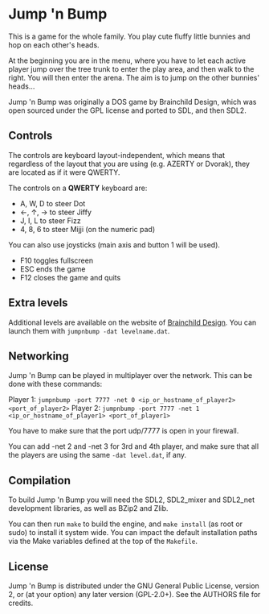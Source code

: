 # Jump 'n Bump

This is a game for the whole family. You play cute fluffy little bunnies and
hop on each other's heads.

At the beginning you are in the menu, where you have to let each active player
jump over the tree trunk to enter the play area, and then walk to the right.
You will then enter the arena. The aim is to jump on the other bunnies' heads…

Jump 'n Bump was originally a DOS game by Brainchild Design, which was open
sourced under the GPL license and ported to SDL, and then SDL2.

## Controls

The controls are keyboard layout-independent, which means that regardless of
the layout that you are using (e.g. AZERTY or Dvorak), they are located as if
it were QWERTY.

The controls on a **QWERTY** keyboard are:

- A, W, D to steer Dot
- ←, ↑, → to steer Jiffy
- J, I, L to steer Fizz
- 4, 8, 6 to steer Mijji (on the numeric pad)

You can also use joysticks (main axis and button 1 will be used).

- F10 toggles fullscreen
- ESC ends the game
- F12 closes the game and quits

## Extra levels

Additional levels are available on the website of
[Brainchild Design](http://www.brainchilddesign.com/games/jumpnbump/levels/levels1.html).
You can launch them with `jumpnbump -dat levelname.dat`.

## Networking

Jump 'n Bump can be played in multiplayer over the network. This can be done
with these commands:

Player 1: `jumpnbump -port 7777 -net 0 <ip_or_hostname_of_player2> <port_of_player2>`
Player 2: `jumpnbump -port 7777 -net 1 <ip_or_hostname_of_player1> <port_of_player1>`

You have to make sure that the port udp/7777 is open in your firewall.

You can add -net 2 and -net 3 for 3rd and 4th player, and make sure that all
the players are using the same `-dat level.dat`, if any.

## Compilation

To build Jump 'n Bump you will need the SDL2, SDL2_mixer and SDL2_net
development libraries, as well as BZip2 and Zlib.

You can then run `make` to build the engine, and `make install` (as root or
sudo) to install it system wide. You can impact the default installation paths
via the Make variables defined at the top of the `Makefile`.

## License

Jump 'n Bump is distributed under the GNU General Public License, version 2, or
(at your option) any later version (GPL-2.0+). See the AUTHORS file for
credits.
